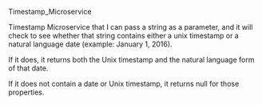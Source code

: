 Timestamp_Microservice

Timestamp Microservice that I can pass a string as a parameter, and it will check to see whether that string contains either a unix
timestamp or a natural language date (example: January 1, 2016).

If it does, it returns both the Unix timestamp and the natural language form of that date.

If it does not contain a date or Unix timestamp, it returns null for those properties.
